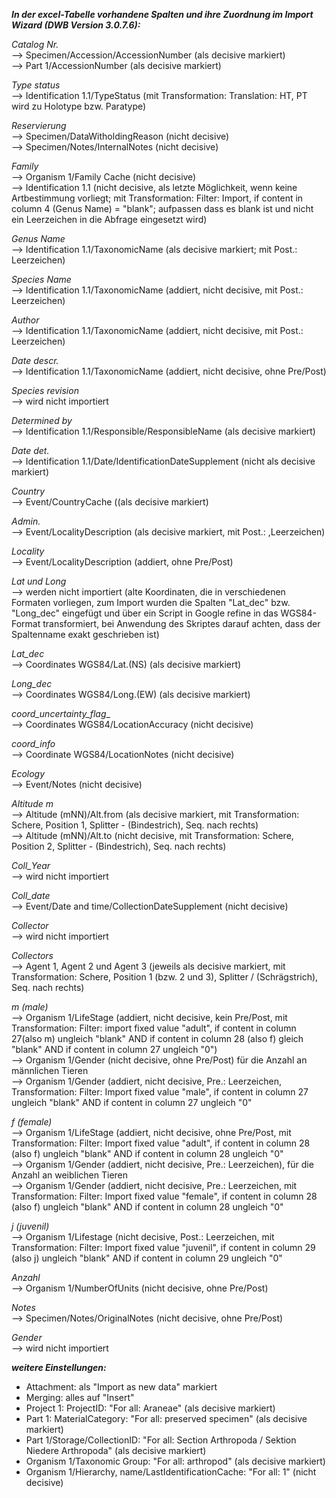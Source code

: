 ***In der excel-Tabelle vorhandene Spalten und ihre Zuordnung im Import Wizard (DWB Version 3.0.7.6):***

_Catalog Nr._  
-->  Specimen/Accession/AccessionNumber (als decisive markiert)  
-->  Part 1/AccessionNumber (als decisive markiert)

_Type status_  
--> Identification 1.1/TypeStatus (mit Transformation: Translation: HT, PT wird zu Holotype bzw. Paratype)  

_Reservierung_  
--> Specimen/DataWitholdingReason  (nicht decisive)  
--> Specimen/Notes/InternalNotes (nicht decisive)

_Family_  
-->  Organism 1/Family Cache (nicht decisive)  
-->  Identification 1.1 (nicht decisive, als letzte Möglichkeit, wenn keine Artbestimmung vorliegt; mit Transformation: Filter: Import, if content in column 4 (Genus Name) = "blank"; aufpassen dass es blank ist und nicht ein Leerzeichen in die Abfrage eingesetzt wird) 

_Genus Name_  
--> Identification 1.1/TaxonomicName (als decisive markiert; mit Post.: Leerzeichen)

_Species Name_  
--> Identification 1.1/TaxonomicName (addiert, nicht decisive, mit Post.: Leerzeichen)

_Author_  
--> Identification 1.1/TaxonomicName (addiert, nicht decisive, mit Post.: Leerzeichen)

_Date descr._  
--> Identification 1.1/TaxonomicName (addiert, nicht decisive, ohne Pre/Post) 

_Species revision_  
--> wird nicht importiert
 
_Determined by_  
--> Identification 1.1/Responsible/ResponsibleName (als decisive markiert)

_Date det._  
--> Identification 1.1/Date/IdentificationDateSupplement (nicht als decisive markiert)

_Country_  
--> Event/CountryCache ((als decisive markiert)

_Admin._  
--> Event/LocalityDescription (als decisive markiert, mit Post.: ,Leerzeichen)

_Locality_  
--> Event/LocalityDescription (addiert, ohne Pre/Post)

_Lat und Long_  
--> werden nicht importiert (alte Koordinaten, die in verschiedenen Formaten vorliegen, zum Import wurden die Spalten "Lat_dec" bzw. "Long_dec" eingefügt und über ein Script in Google refine in das WGS84-Format transformiert, bei Anwendung des Skriptes darauf achten, dass der Spaltenname exakt geschrieben ist)

_Lat_dec_  
--> Coordinates WGS84/Lat.(NS) (als decisive markiert)

_Long_dec_  
--> Coordinates WGS84/Long.(EW) (als decisive markiert)

_coord_uncertainty_flag__  
--> Coordinates WGS84/LocationAccuracy (nicht decisive)

_coord_info_  
--> Coordinate WGS84/LocationNotes (nicht decisive)

_Ecology_  
--> Event/Notes (nicht decisive)

_Altitude m_  
--> Altitude (mNN)/Alt.from (als decisive markiert, mit Transformation: Schere, Position 1, Splitter - (Bindestrich), Seq. nach rechts)  
--> Altitude (mNN)/Alt.to (nicht decisive, mit Transformation: Schere, Position 2, Splitter - (Bindestrich), Seq. nach rechts) 

_Coll_Year_  
--> wird nicht importiert  

_Coll_date_  
--> Event/Date and time/CollectionDateSupplement (nicht decisive)

_Collector_  
--> wird nicht importiert  

_Collectors_  
--> Agent 1, Agent 2 und Agent 3 (jeweils als decisive markiert, mit Transformation: Schere, Position 1 (bzw. 2 und 3), Splitter / (Schrägstrich), Seq. nach rechts)

_m (male)_  
--> Organism 1/LifeStage (addiert, nicht decisive, kein Pre/Post, mit Transformation: Filter: import fixed value "adult", if content in column 27(also m) ungleich "blank" AND if content in column 28 (also f) gleich "blank" AND if content in column 27 ungleich "0")  
--> Organism 1/Gender (nicht decisive, ohne Pre/Post) für die Anzahl an männlichen Tieren  
--> Organism 1/Gender (addiert, nicht decisive, Pre.: Leerzeichen, Transformation: Filter: Import fixed value "male", if content in column 27 ungleich "blank" AND if content in column 27 ungleich "0"

_f (female)_  
--> Organism 1/LifeStage (addiert, nicht decisive, ohne Pre/Post, mit Transformation: Filter: Import fixed value "adult", if content in column 28 (also f) ungleich "blank" AND if content in column 28 ungleich "0"  
-->  Organism 1/Gender (addiert, nicht decisive, Pre.: Leerzeichen), für die Anzahl an weiblichen Tieren  
--> Organism 1/Gender (addiert, nicht decisive, Pre.: Leerzeichen, mit Transformation: Filter: Import fixed value "female", if content in column 28 (also f) ungleich "blank" AND if content in column 28 ungleich "0"

_j (juvenil)_  
-->  Organism 1/Lifestage (nicht decisive, Post.: Leerzeichen, mit Transformation: Filter: Import fixed value "juvenil", if content in column 29 (also j) ungleich "blank" AND if content in column 29 ungleich "0"

_Anzahl_  
--> Organism 1/NumberOfUnits (nicht decisive, ohne Pre/Post)
 
_Notes_  
-->  Specimen/Notes/OriginalNotes (nicht decisive, ohne Pre/Post)

_Gender_   
--> wird nicht importiert 


***weitere Einstellungen:***

 -  Attachment: als "Import as new data" markiert
 -  Merging: alles auf "Insert"
 -  Project 1: ProjectID: "For all: Araneae" (als decisive markiert)
 -  Part 1: MaterialCategory: "For all: preserved specimen" (als decisive markiert)
 -  Part 1/Storage/CollectionID: "For all: Section Arthropoda / Sektion Niedere Arthropoda" (als decisive markiert)
 -  Organism 1/Taxonomic Group: "For all: arthropod" (als decisive markiert)
 -  Organism 1/Hierarchy, name/LastIdentificationCache: "For all: 1" (nicht decisive)
